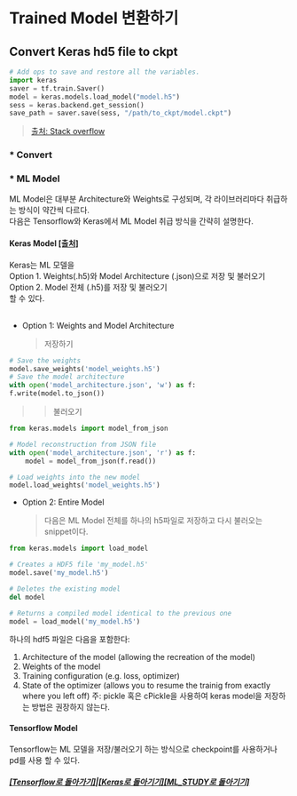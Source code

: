 # Trained Model 변환하기

## Convert Keras hd5 file to ckpt

```python
# Add ops to save and restore all the variables.
import keras
saver = tf.train.Saver()
model = keras.models.load_model("model.h5")
sess = keras.backend.get_session()
save_path = saver.save(sess, "/path/to_ckpt/model.ckpt")
```

> [출처: Stack overflow](https://github.com/keras-team/keras/issues/9040)

### \* Convert

### \* ML Model

ML Model은 대부분 Architecture와 Weights로 구성되며,
각 라이브러리마다 취급하는 방식이 약간씩 다르다. <br>
다음은 Tensorflow와 Keras에서 ML Model 취급 방식을 간략히 설명한다. <br>

#### Keras Model [[출처]](https://jovianlin.io/saving-loading-keras-models/)

Keras는 ML 모델을 <br>
Option 1. Weights(.h5)와 Model Architecture (.json)으로 저장 및 불러오기 <br>
Option 2. Model 전체 (.h5)를 저장 및 불러오기 <br>
할 수 있다. <br> <br>

- Option 1: Weights and Model Architecture
  > 저장하기 <br>

```python
# Save the weights
model.save_weights('model_weights.h5')
# Save the model architecture
with open('model_architecture.json', 'w') as f:
f.write(model.to_json())
```

> > 불러오기

```python
from keras.models import model_from_json

# Model reconstruction from JSON file
with open('model_architecture.json', 'r') as f:
    model = model_from_json(f.read())

# Load weights into the new model
model.load_weights('model_weights.h5')
```

- Option 2: Entire Model <br>
  > 다음은 ML Model 전체를 하나의 h5파일로 저장하고 다시 불러오는 snippet이다.

```python
from keras.models import load_model

# Creates a HDF5 file 'my_model.h5'
model.save('my_model.h5')

# Deletes the existing model
del model

# Returns a compiled model identical to the previous one
model = load_model('my_model.h5')
```

하나의 hdf5 파일은 다음을 포함한다:

1. Architecture of the model (allowing the recreation of the model)
2. Weights of the model
3. Training configuration (e.g. loss, optimizer)
4. State of the optimizer (allows you to resume the trainig from exactly where you left off)
   주: pickle 혹은 cPickle을 사용하여 keras model을 저장하는 방법은 권장하지 않는다.

#### Tensorflow Model

Tensorflow는 ML 모델을 저장/불러오기 하는 방식으로 checkpoint를 사용하거나 pd를 사용 할 수 있다.

##### [[Tensorflow로 돌아가기]](https://github.com/elemag1414/ML_STUDY/tree/master/Tensorflow)|[[Keras로 돌아기기]](https://github.com/elemag1414/Keras)[[ML_STUDY로 돌아기기]](https://github.com/elemag1414/ML_STUDY)

